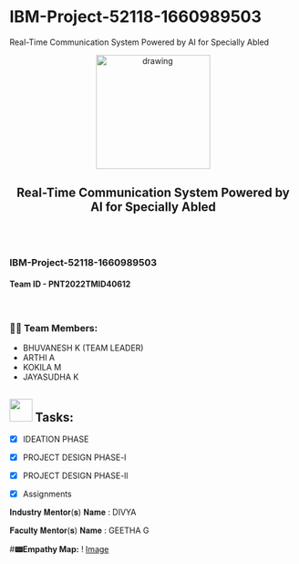 # IBM-Project-52118-1660989503
Real-Time Communication System Powered by AI for Specially Abled
<br>
<div align="center">
<img src="https://upload.wikimedia.org/wikipedia/commons/5/51/IBM_logo.svg"  align="center" alt="drawing" width="200" />
  <h2 align="center"> Real-Time Communication System Powered by AI for Specially Abled <br></h2>
</div>
<br>

<br> 
 <h3>IBM-Project-52118-1660989503</h3>  
 <h4>Team ID - PNT2022TMID40612</h4>      
    
<br>
  
### :woman_technologist: Team Members:
  
  - BHUVANESH K (TEAM LEADER)
  - ARTHI A
  - KOKILA M
  - JAYASUDHA K
 
 
 
<h2> <img src="https://raw.githubusercontent.com/Tarikul-Islam-Anik/Animated-Fluent-Emojis/master/Emojis/Hand%20gestures/Mechanical%20Arm.png""" width="40px"> Tasks: </h2>
  
- [x] IDEATION PHASE <br>
- [x] PROJECT DESIGN PHASE-l <br>
- [x] PROJECT DESIGN PHASE-ll <br>
- [x] Assignments <br>
 

𝐈𝐧𝐝𝐮𝐬𝐭𝐫𝐲 𝐌𝐞𝐧𝐭𝐨𝐫(𝐬) 𝐍𝐚𝐦𝐞  :  DIVYA

𝐅𝐚𝐜𝐮𝐥𝐭𝐲 𝐌𝐞𝐧𝐭𝐨𝐫(𝐬) 𝐍𝐚𝐦𝐞   : GEETHA G

#**📟Empathy Map:**
! [Image](https://github.com/IBM-EPBL/IBM-Project-4463-1658732945/blob/main/ideation%20phase/Empathy%20Map%20Canvas.pdf)
